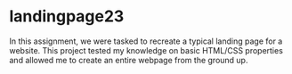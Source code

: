 # landingpage23

In this assignment, we were tasked to recreate a typical landing page for a website. This project tested my knowledge on basic HTML/CSS properties and allowed me to create an entire webpage from the ground up. 